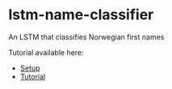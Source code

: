 # lstm-name-classifier
An LSTM that classifies Norwegian first names

Tutorial available here:

* [Setup](https://github.com/iver56/lstm-name-classifier/wiki/Set-up-python-with-machine-learning-libraries)
* [Tutorial](https://github.com/iver56/lstm-name-classifier/wiki/Tutorial)
